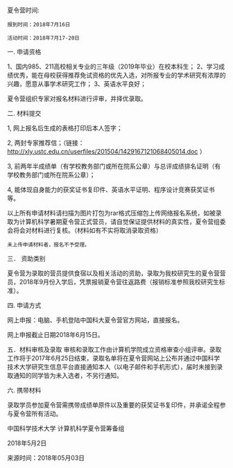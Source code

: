 夏令营时间:

    报到时间：2018年7月16日

    活动时间：2018年7月17-20日

 一. 申请资格

1、国内985、211高校相关专业的三年级（2019年毕业）在校本科生；
2、学习成绩优秀，能在母校获得推荐免试资格的优先入选，对所报专业的学术研究有浓厚的兴趣，愿意从事学术研究工作；
3、英语水平良好；


夏令营组织专家对报名材料进行评审，并择优录取。

 

二. 材料提交

1, 网上报名后生成的表格打印后本人签字；

2, 两封专家推荐信；（链接：http://xly.ustc.edu.cn/userfiles/201504/1429167121068405014.doc ）

3, 前两年半成绩单（有学校教务部门或所在院系公章）与总评成绩排名证明（有学校教务部门或所在院系公章）；

4, 能体现自身能力的获奖证书复印件、英语水平证明、程序设计竞赛获奖证书等。


以上所有申请材料请扫描为图片打包为rar格式压缩包上传网络报名系统，如被录取为计算机科学暑期夏令营正式营员，请自觉保证提供材料的真实性，夏令营组委会将会对材料进行复核。（材料如有不实将取消录取资格）


    未上传申请材料者，报名不予受理。


三． 资助类别

   夏令营为录取的营员提供食宿以及相关活动的资助，录取为我校研究生的夏令营营员，2018年9月份入学后，凭票报销夏令营往返路费（报销标准参照我校研究生标准）。


四. 申请方式

网上申报：电脑、手机登陆中国科大夏令营官方网站，直接报名。

网上申报截止日期2018年6月15日。


五．材料审核及录取
审核和录取工作由计算机学院成立资格审查小组评审。录取工作将于2017年6月25日结束，录取名单将在夏令营网站上公布并通过中国科学技术大学研究生信息平台直接通知本人（以电子邮件和手机形式），届时未接到录取通知的同学皆为未入选者，不另行通知。

六. 携带材料

录取学员参加夏令营需携带成绩单原件以及重要的获奖证书复印件，并承诺全程参与夏令营所有活动。

中国科学技术大学 计算机科学夏令营筹备组

2018年5月2日

来源时间：2018年05月03日

